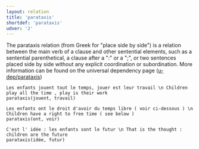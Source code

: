```yaml
---
layout: relation
title: 'parataxis'
shortdef: 'parataxis'
udver: '2'
---
```


The parataxis relation (from Greek for "place side by side") is a relation between the main verb of a clause and other sentential elements, such as a sentential parenthetical, a clause after a ":" or a ";", or two sentences placed side by side without any explicit coordination or subordination.
More information can be found on the universal dependency page ([u-dep/parataxis]())

~~~ sdparse
Les enfants jouent tout le temps, jouer est leur travail \n Children play all the time , play is their work  
parataxis(jouent, travail)
~~~

~~~ sdparse
Les enfants ont le droit d'avoir du temps libre ( voir ci-dessous ) \n Children have a right to free time ( see below )
parataxis(ont, voir)
~~~

~~~ sdparse
C'est l' idée : les enfants sont le futur \n That is the thought : children are the future
parataxis(idée, futur)
~~~
<!-- Interlanguage links updated So kvě 14 19:04:09 CEST 2022 -->

